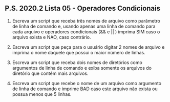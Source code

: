 ## P.S. 2020.2 Lista 05 - Operadores Condicionais

1. Escreva um script que receba três nomes de arquivo como parâmetro de linha de comando e, usando apenas uma linha de comando para cada arquivo e operadores condicionais (&& e || ) imprima SIM caso o arquivo exista e NAO, caso contrário.


2. Escreva um script que peça para o usuário digitar 2 nomes de arquivo e imprima o nome daquele que possui o maior número de linhas.


3. Escreva um script que receba dois nomes de diretórios como argumentos de linha de comando e exiba somente os arquivos do diretório que contém mais arquivos.


4. Escreva um script que recebe o nome de um arquivo como argumento de linha de comando e imprime BAD caso este arquivo não exista ou possua menos que 5 linhas.

